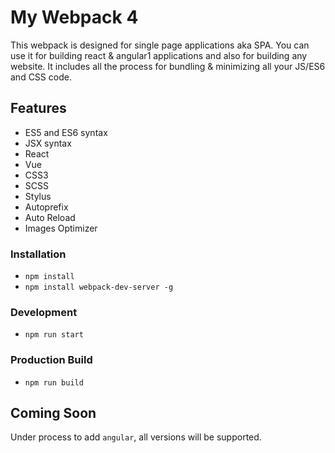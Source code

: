 # My Webpack 4

This webpack is designed for single page applications aka SPA. You can use it for building react & angular1 applications and also for building any website. It includes all the process for bundling & minimizing all your JS/ES6 and CSS code.

## Features
* ES5 and ES6 syntax
* JSX syntax
* React
* Vue
* CSS3
* SCSS
* Stylus
* Autoprefix
* Auto Reload
* Images Optimizer

### Installation
* `npm install`
* `npm install webpack-dev-server -g`

### Development
* `npm run start`

### Production Build
* `npm run build`

## Coming Soon
Under process to add `angular`, all versions will be supported.